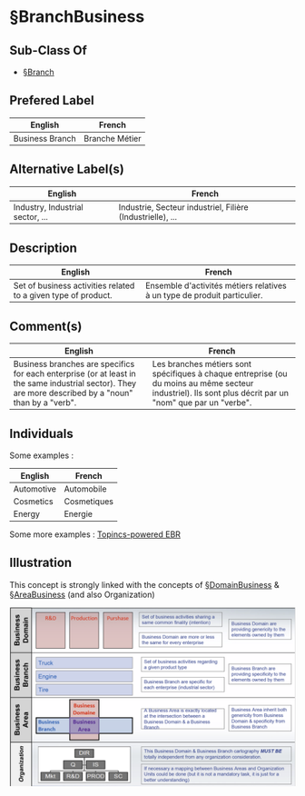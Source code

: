 
§BranchBusiness
==

Sub-Class Of
-
* <a href="https://github.com/iPlumb3r/EcosystemMapping/blob/master/1_Semantic/Conceptionary/%C2%A7Branch.md">§Branch</a>

Prefered Label
-
<table>
    <thead>
        <tr>
            <th>English</th>
            <th>French</th>
        </tr>
    </thead>
    <tbody>
        <tr>
            <td>Business Branch</td>
            <td>Branche Métier</td>
        </tr>
    </tbody>
</table>

Alternative Label(s)
-
<table>
    <thead>
        <tr>
            <th>English</th>
            <th>French</th>
        </tr>
    </thead>
    <tbody>
        <tr>
            <td>Industry, Industrial sector, ...</td>
            <td>Industrie, Secteur industriel, Filière (Industrielle), ...</td>
        </tr>
    </tbody>
</table>

Description
-
<table>
    <thead>
        <tr>
            <th>English</th>
            <th>French</th>
        </tr>
    </thead>
    <tbody>
        <tr>
            <td>Set of business activities related to a given type of product.</td>
            <td>Ensemble d'activités métiers relatives à un type de produit particulier.</td>
        </tr>
    </tbody>
</table>

Comment(s)
-
<table>
    <thead>
        <tr>
            <th>English</th>
            <th>French</th>
        </tr>
    </thead>
    <tbody>
        <tr>
            <td>Business branches are specifics for each enterprise (or at least in the same industrial sector). They are more described by a "noun" than by a "verb".</td>
            <td>Les branches métiers sont spécifiques à chaque entreprise (ou du moins au même secteur industriel). Ils sont plus décrit par un "nom" que par un "verbe".</td>
        </tr>
    </tbody>
</table>


Individuals
-

Some examples : 

<table>
    <thead>
        <tr>
            <th>English</th>
            <th>French</th>
        </tr>
    </thead>
    <tbody>
        <tr>
            <td>Automotive</td>
            <td>Automobile</td>
        </tr>
        <tr>
            <td>Cosmetics</td>
            <td>Cosmetiques</td>
        </tr>
        <tr>
            <td>Energy</td>
            <td>Energie</td>
        </tr>
    </tbody>
</table>

Some more examples : <a href="https://www.topincs.com/EntangledBootstrap/1505">Topincs-powered EBR</a>

Illustration
-
This concept is strongly linked with the concepts of <a href="https://github.com/iPlumb3r/EcosystemMapping/blob/master/1_Semantic/Conceptionary/%C2%A7DomainBusiness.md">§DomainBusiness</a> & <a href="https://github.com/iPlumb3r/EcosystemMapping/blob/master/1_Semantic/Conceptionary/%C2%A7AreaBusiness.md">§AreaBusiness</a> (and also Organization)

![alt text](https://github.com/iPlumb3r/EcosystemMapping/blob/master/images/AreaDomainBranch.png)

